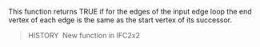 This function returns TRUE if for the edges of the input edge loop the end vertex of each edge is the same as the start vertex of its successor.

> HISTORY&nbsp; New function in IFC2x2